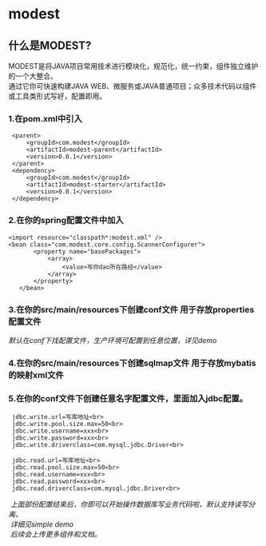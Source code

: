 # modest


## 什么是MODEST?
MODEST是将JAVA项目常用技术进行模块化，规范化，统一约束，组件独立维护的一个大整合。<br>
通过它你可快速构建JAVA WEB、微服务或JAVA普通项目；众多技术代码以组件或工具类形式写好，配置即用。<br>

### 1.在pom.xml中引入
 ```
  <parent>
      <groupId>com.modest</groupId>
      <artifactId>modest-parent</artifactId>
      <version>0.0.1</version>
  </parent>
  <dependency>
      <groupId>com.modest</groupId>
      <artifactId>modest-starter</artifactId>
      <version>0.0.1</version>
  </dependency>
   ```
 ### 2.在你的spring配置文件中加入
 ```
 <import resource="classpath*:modest.xml" />
 <bean class="com.modest.core.config.ScannerConfigurer">
		<property name="basePackages">
			<array>
				<value>写你dao所在路经</value>
			</array>
		</property>
	</bean>
  ```
### 3.在你的src/main/resources下创建conf文件 用于存放properties配置文件
*默认在conf下找配置文件，生产环境可配置到任意位置，详见demo*<br>
### 4.在你的src/main/resources下创建sqlmap文件 用于存放mybatis的映射xml文件
### 5.在你的conf文件下创建任意名字配置文件，里面加入jdbc配置。
 ```
  jdbc.write.url=写库地址<br>
  jdbc.write.pool.size.max=50<br>
  jdbc.write.username=xxx<br>
  jdbc.write.password=xxx<br>
  jdbc.write.driverclass=com.mysql.jdbc.Driver<br>
  
  jdbc.read.url=写库地址<br>
  jdbc.read.pool.size.max=50<br>
  jdbc.read.username=xxx<br>
  jdbc.read.password=xxx<br>
  jdbc.read.driverclass=com.mysql.jdbc.Driver<br>
  ```
  
  *上面部份配置结束后，你即可以开始操作数据库写业务代码啦，默认支持读写分离。<br>*
  *详细见simple demo<br>*
  *后续会上传更多组件和文档。<br>*
  

 
